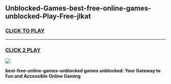 
## Unblocked-Games-best-free-online-games-unblocked-Play-Free-jlkat
<h3>
<a href="https://premium76.site?title=best-free-online-games-unblocked&ref=22A">CLICK TO PLAY</a></h3>
<hr>

<h3>
<a href="https://premium76.site?title=best-free-online-games-unblocked&ref=22A">CLICK 2 PLAY</a>
  
</h3>

<a href="https://premium76.site?title=best-free-online-games-unblocked&ref=22A"><img src="https://clearcache.store/games.png"></a>


**best-free-online-games-unblocked games unblocked: Your Gateway to Fun and Accessible Online Gaming**
